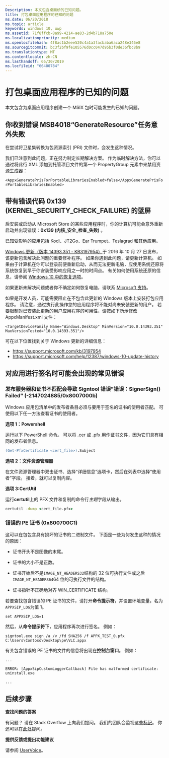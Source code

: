 ```yaml
---
Description: 本文包含桌面桥的已知问题。
title: 打包桌面应用程序的已知的问题
ms.date: 06/20/2018
ms.topic: article
keywords: windows 10, uwp
ms.assetid: 71f8ffcb-8a99-4214-ae83-2d4b718a750e
ms.localizationpriority: medium
ms.openlocfilehash: 4f8ac1b2eee520c4a1a3facbaba6aca248e346e8
ms.sourcegitcommit: bc3f2bf9fe105576d0cc047d95b3f0de36fbc8b9
ms.translationtype: MT
ms.contentlocale: zh-CN
ms.lasthandoff: 05/30/2019
ms.locfileid: "66400784"
---
```

# <a name="known-issues-with-packaged-desktop-apps"></a>打包桌面应用程序的已知的问题

本文包含为桌面应用程序创建一个 MSIX 包时可能发生的已知的问题。

## <a name="you-receive-the-error----msb4018-the-generateresource-task-failed-unexpectedly"></a>你收到错误 MSB4018“GenerateResource”任务意外失败

在尝试将卫星集转换为包资源索引 (PRI) 文件时，会发生这种情况。

我们已注意到此问题，正在努力制定长期解决方案。 作为临时解决方法，你可以通过将此行 XML 添加到托管项目文件的第一个 PropertyGroup 元素中来禁用资源生成器：

``<AppxGeneratePrisForPortableLibrariesEnabled>false</AppxGeneratePrisForPortableLibrariesEnabled>``

## <a name="blue-screen-with-error-code-0x139-kernelsecuritycheckfailure"></a>带有错误代码 0x139 (KERNEL_SECURITY_CHECK_FAILURE) 的蓝屏

后安装或启动从 Microsoft Store 的某些应用程序时，你的计算机可能会意外重新启动并出现错误：**0x139 (内核\_安全\_检查\_失败)** 。

已知受影响的应用包括 Kodi、JT2Go、Ear Trumpet、Teslagrad 和其他应用。

[Windows 更新（版本 14393.351 - KB3197954）](https://support.microsoft.com/kb/3197954)于 2016 年 10 月 27 日发布，该更新包含解决此问题的重要修补程序。 如果你遇到此问题，请更新计算机。 如果由于计算机在你可以登录前便重新启动，从而无法更新电脑，应使用系统还原将系统恢复到早于你安装受影响应用之一时的时间点。 有关如何使用系统还原的信息，请参阅 [Windows 10 中的恢复选项](https://support.microsoft.com/help/12415/windows-10-recovery-options)。

如果更新未解决问题或者你不确定如何恢复电脑，请联系 [Microsoft 支持](https://support.microsoft.com/contactus/)。

如果是开发人员，可能需要阻止在不包含此更新的 Windows 版本上安装打包应用程序。 请注意，通过执行此操作您的应用程序将不能对尚未安装更新的用户。 若要限制对已安装此更新的用户应用程序的可用性，请按如下所示修改 AppxManifest.xml 文件：

```<TargetDeviceFamily Name="Windows.Desktop" MinVersion="10.0.14393.351" MaxVersionTested="10.0.14393.351"/>```

可在以下位置找到关于 Windows 更新的详细信息：
* https://support.microsoft.com/kb/3197954
* https://support.microsoft.com/help/12387/windows-10-update-history

## <a name="common-errors-that-can-appear-when-you-sign-your-app"></a>对应用进行签名时可能会出现的常见错误

### <a name="publisher-and-cert-mismatch-causes-signtool-error-error-signersign-failed--21470248850x8007000b"></a>发布服务器和证书不匹配会导致 Signtool 错误"错误：SignerSign() Failed" (-2147024885/0x8007000b)

Windows 应用包清单中的发布者条目必须与要用于签名的证书的使用者匹配。  可使用以下任一方法查看证书的使用者。

**选项 1：Powershell**

运行以下 PowerShell 命令。 可以将 .cer 或 .pfx 用作证书文件，因为它们具有相同的发布者信息。

```ps
(Get-PfxCertificate <cert_file>).Subject
```

**选项 2：文件资源管理器**

在文件资源管理器中双击证书、选择“详细信息”选项卡，然后在列表中选择“使用者”字段。   接着，就可以复制内容。

**选项 3:CertUtil**

运行**certutil**上的 PFX 文件和复制的命令行*主题*字段从输出。

```cmd
certutil -dump <cert_file.pfx>
```

<a id="bad-pe-cert" />

### <a name="bad-pe-certificate-0x800700c1"></a>错误的 PE 证书 (0x800700C1)

这可以在包包含具有损坏的证书的二进制文件。 下面是一些为何发生这种的情况的原因：

* 证书开头不是图像的末尾。  

* 证书的大小不是正数。

* 证书开始后不是`IMAGE_NT_HEADERS32`结构的 32 位可执行文件或之后`IMAGE_NT_HEADERS64`64 位的可执行文件的结构。

* 证书指针不正确地对齐 WIN_CERTIFICATE 结构。

若要查找包含错误的 PE 证书的文件，请打开**命令提示符**，并设置环境变量，名为`APPXSIP_LOG`为值 1。

```
set APPXSIP_LOG=1
```

然后，从**命令提示符下**，应用程序再次进行签名。 例如：

```
signtool.exe sign /a /v /fd SHA256 /f APPX_TEST_0.pfx C:\Users\Contoso\Desktop\pe\VLC.appx
```

有关包含错误的 PE 证书的文件的信息将出现在**控制台窗口**。 例如：

```
...

ERROR: [AppxSipCustomLoggerCallback] File has malformed certificate: uninstall.exe

...   
```
## <a name="next-steps"></a>后续步骤

**查找问题的答案**

有问题？ 请在 Stack Overflow 上向我们提问。 我们的团队会监视这些[标记](https://stackoverflow.com/questions/tagged/project-centennial+or+desktop-bridge)。 你还可以在[此处](https://social.msdn.microsoft.com/Forums/en-US/home?filter=alltypes&sort=relevancedesc&searchTerm=%5BDesktop%20Converter%5D)提问。

**提供反馈或提出功能建议**

请参阅 [UserVoice](https://wpdev.uservoice.com/forums/110705-universal-windows-platform/category/161895-desktop-bridge-centennial)。
